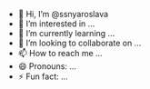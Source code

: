 - 👋 Hi, I’m @ssnyaroslava
- 👀 I’m interested in ...
- 🌱 I’m currently learning ...
- 💞️ I’m looking to collaborate on ...
- 📫 How to reach me ...
- 😄 Pronouns: ...
- ⚡ Fun fact: ...

<!---
ssnyaroslava/ssnyaroslava is a ✨ special ✨ repository because its `README.md` (this file) appears on your GitHub profile.
You can click the Preview link to take a look at your changes.
--->
